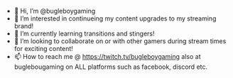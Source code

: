 - 👋 Hi, I’m @bugleboygaming
- 👀 I’m interested in continueing my content upgrades to my streaming brand!
- 🌱 I’m currently learning transitions and stingers!
- 💞️ I’m looking to collaborate on or with other gamers during stream times for exciting content!
- 📫 How to reach me @ https://twitch.tv/bugleboygaming also at buglebougaming on ALL platforms such as facebook, discord etc.

<!---
bugleboygaming/bugleboygaming is a ✨ special ✨ repository because its `README.md` (this file) appears on your GitHub profile.
You can click the Preview link to take a look at your changes.
--->
